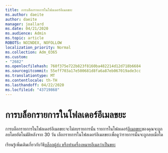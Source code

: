 ```yaml
---
title: การบล็อกรายการในโฟลเดอร์อีเมลขยะ
ms.author: daeite
author: daeite
manager: joallard
ms.date: 04/21/2020
ms.audience: Admin
ms.topic: article
ROBOTS: NOINDEX, NOFOLLOW
localization_priority: Normal
ms.collection: Adm_O365
ms.custom:
- "2682"
ms.openlocfilehash: 760f375e722b823f8160ba482214d12d718b6684
ms.sourcegitcommit: 55eff703a17e500681d8fa6a87eb067019ade3cc
ms.translationtype: MT
ms.contentlocale: th-TH
ms.lasthandoff: 04/22/2020
ms.locfileid: "43719868"
---
```

# <a name="blocking-items-in-your-junk-email-folder"></a>การบล็อกรายการในโฟลเดอร์อีเมลขยะ

การบล็อกรายการในโฟลเดอร์อีเมลขยะจะไม่ลบรายการนั้น รายการในโฟลเดอร์[อีเมลขยะ](https://outlook.live.com/mail/junkemail)ของคุณจะถูกลบโดยอัตโนมัติหลังจาก 30 วัน เลือกรายการในโฟลเดอร์อีเมลขยะเพื่อดูว่ารายการนั้นจะถูกลบเมื่อใด

เรียนรู้เพิ่มเติมเกี่ยวกับวิธี[บล็อกผู้ส่ง หรือทําเครื่องหมายอีเมลว่าเป็นขยะ](https://support.office.com/article/a3ece97b-82f8-4a5e-9ac3-e92fa6427ae4)